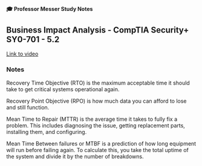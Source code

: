 #### 🎓 Professor Messer Study Notes

##  Business Impact Analysis - CompTIA Security+ SY0-701 - 5.2

[Link to video](https://youtu.be/myI-v3mj7Kc?si=5VAWbZWO4Omt-1yp)

### Notes

Recovery Time Objective (RTO) is the maximum acceptable time it should take to get critical systems operational again.

Recovery Point Objective (RPO) is how much data you can afford to lose and still function.

Mean Time to Repair (MTTR) is the average time it takes to fully fix a problem. This includes diagnosing the issue, getting replacement parts, installing them, and configuring. 

Mean Time Between failures or MTBF is a prediction of how long equipment will run before failing again. To calculate this, you take the total uptime of the system and divide it by the number of breakdowns.
